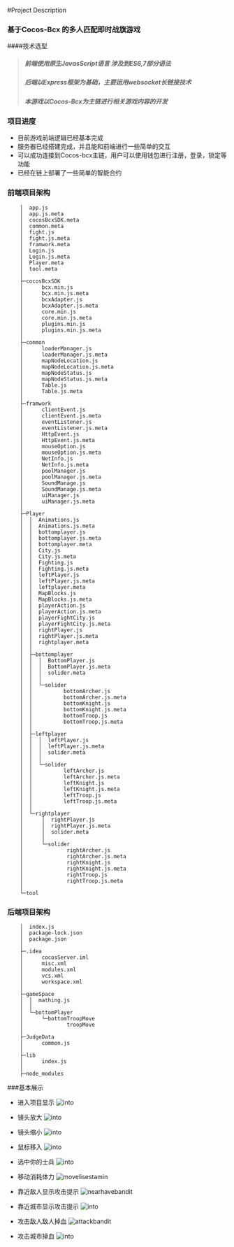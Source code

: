 #Project Description
### 基于Cocos-Bcx 的多人匹配即时战旗游戏
####技术选型
>##### 前端使用原生JavasScript语言 涉及到ES6,7部分语法
>##### 后端以Express框架为基础，主要运用websocket长链接技术
>##### 本游戏以Cocos-Bcx为主链进行相关游戏内容的开发 

### 项目进度
+ 目前游戏前端逻辑已经基本完成
+ 服务器已经搭建完成，并且能和前端进行一些简单的交互
+ 可以成功连接到Cocos-bcx主链，用户可以使用钱包进行注册，登录，锁定等功能
+ 已经在链上部署了一些简单的智能合约

### 前端项目架构
		│  app.js
		│  app.js.meta
		│  cocosBcxSDK.meta
		│  common.meta
		│  fight.js
		│  fight.js.meta
		│  framwork.meta
		│  Login.js
		│  Login.js.meta
		│  Player.meta
		│  tool.meta
		│
		├─cocosBcxSDK
		│      bcx.min.js
		│      bcx.min.js.meta
		│      bcxAdapter.js
		│      bcxAdapter.js.meta
		│      core.min.js
		│      core.min.js.meta
		│      plugins.min.js
		│      plugins.min.js.meta
		│
		├─common
		│      loaderManager.js
		│      loaderManager.js.meta
		│      mapNodeLocation.js
		│      mapNodeLocation.js.meta
		│      mapNodeStatus.js
		│      mapNodeStatus.js.meta
		│      Table.js
		│      Table.js.meta
		│
		├─framwork
		│      clientEvent.js
		│      clientEvent.js.meta
		│      eventListener.js
		│      eventListener.js.meta
		│      HttpEvent.js
		│      HttpEvent.js.meta
		│      mouseOption.js
		│      mouseOption.js.meta
		│      NetInfo.js
		│      NetInfo.js.meta
		│      poolManager.js
		│      poolManager.js.meta
		│      SoundManage.js
		│      SoundManage.js.meta
		│      uiManager.js
		│      uiManager.js.meta
		│
		├─Player
		│  │  Animations.js
		│  │  Animations.js.meta
		│  │  bottomplayer.js
		│  │  bottomplayer.js.meta
		│  │  bottomplayer.meta
		│  │  City.js
		│  │  City.js.meta
		│  │  Fighting.js
		│  │  Fighting.js.meta
		│  │  leftPlayer.js
		│  │  leftPlayer.js.meta
		│  │  leftplayer.meta
		│  │  MapBlocks.js
		│  │  MapBlocks.js.meta
		│  │  playerAction.js
		│  │  playerAction.js.meta
		│  │  playerFightCity.js
		│  │  playerFightCity.js.meta
		│  │  rightPlayer.js
		│  │  rightPlayer.js.meta
		│  │  rightplayer.meta
		│  │
		│  ├─bottomplayer
		│  │  │  BottomPlayer.js
		│  │  │  BottomPlayer.js.meta
		│  │  │  solider.meta
		│  │  │
		│  │  └─solider
		│  │          bottomArcher.js
		│  │          bottomArcher.js.meta
		│  │          bottomKnight.js
		│  │          bottomKnight.js.meta
		│  │          bottomTroop.js
		│  │          bottomTroop.js.meta
		│  │
		│  ├─leftplayer
		│  │  │  leftPlayer.js
		│  │  │  leftPlayer.js.meta
		│  │  │  solider.meta
		│  │  │
		│  │  └─solider
		│  │          leftArcher.js
		│  │          leftArcher.js.meta
		│  │          leftKnight.js
		│  │          leftKnight.js.meta
		│  │          leftTroop.js
		│  │          leftTroop.js.meta
		│  │
		│  └─rightplayer
		│      │  rightPlayer.js
		│      │  rightPlayer.js.meta
		│      │  solider.meta
		│      │
		│      └─solider
		│              rightArcher.js
		│              rightArcher.js.meta
		│              rightKnight.js
		│              rightKnight.js.meta
		│              rightTroop.js
		│              rightTroop.js.meta
		│
		└─tool
	

### 后端项目架构
		│  index.js
		│  package-lock.json
		│  package.json
		│
		├─.idea
		│      cocosServer.iml
		│      misc.xml
		│      modules.xml
		│      vcs.xml
		│      workspace.xml
		│
		├─gameSpace
		│  │  mathing.js
		│  │
		│  └─bottomPlayer
		│      └─bottomTroopMove
		│              troopMove
		│
		├─JudgeData
		│      common.js
		│
		├─lib
		│      index.js
		│
		├─node_modules

###基本展示

+ 进入项目显示
![into](https://706f-point-28b6b8-1256633983.tcb.qcloud.la/projectscreenshot/01.jpg?sign=99e95fba28412f64255b59c470f077ec&t=1571399118)

+ 镜头放大
![into](https://706f-point-28b6b8-1256633983.tcb.qcloud.la/projectscreenshot/holemap.jpg?sign=a20b993a10b3762c671dcaa185da6d59&t=1571399793)

+ 镜头缩小
![into](https://706f-point-28b6b8-1256633983.tcb.qcloud.la/projectscreenshot/smallmap.jpg?sign=524261286551eef31a5e1d19d57db94e&t=1571399844)

+ 鼠标移入
![into](https://706f-point-28b6b8-1256633983.tcb.qcloud.la/projectscreenshot/clected.jpg?sign=ef6caf77c926b2b3902cb0d3b9f7e6ff&t=1571399481)

+ 选中你的士兵
![into](https://706f-point-28b6b8-1256633983.tcb.qcloud.la/projectscreenshot/slected.jpg?sign=2ccb9ef450dff2a1112eae19c2d8fa3a&t=1571399723)


+ 移动消耗体力
![movelisestamin](https://706f-point-28b6b8-1256633983.tcb.qcloud.la/projectscreenshot/movelosestamin.jpg?sign=bfd24f90a6b8c1abab78d85582420c6d&t=1571399171)

+ 靠近敌人显示攻击提示
![nearhavebandit](https://706f-point-28b6b8-1256633983.tcb.qcloud.la/projectscreenshot/nearhavebandit.jpg?sign=82bdbaa44d5f355fe4aa64b14d2c5d31&t=1571399378)


+ 靠近城市显示攻击提示
![into](https://706f-point-28b6b8-1256633983.tcb.qcloud.la/projectscreenshot/nearhaveothercity.jpg?sign=23d79cdb2c828c6b8eed94433dea12b5&t=1571399455)

+ 攻击敌人敌人掉血
![attackbandit](https://706f-point-28b6b8-1256633983.tcb.qcloud.la/projectscreenshot/attackbandit.jpg?sign=497c9d319dbf697ca8d8d1886a19c674&t=1571399416)

+ 攻击城市掉血
![into](https://706f-point-28b6b8-1256633983.tcb.qcloud.la/projectscreenshot/attckthecity.jpg?sign=65fb22d3fc9aaa5cc19ef3d7529b338d&t=1571399760)



